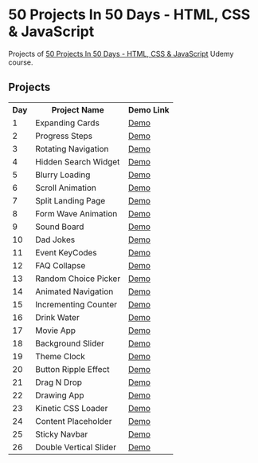 # 50 Projects In 50 Days - HTML, CSS & JavaScript
Projects of [50 Projects In 50 Days - HTML, CSS & JavaScript](https://www.udemy.com/course/50-projects-50-days) Udemy course.

## Projects
<table>
  <tr>
    <th>Day</th>
    <th>Project Name</th>
    <th>Demo Link</th>
  </tr>
  <tr>
    <td>1</td>
    <td>Expanding Cards</td>
    <td><a href="https://emrygun.github.io/50-webprojects-50-days/day1_expanding-cards">Demo</a></td>
  </tr>
  <tr>
    <td>2</td>
    <td>Progress Steps</td>
    <td><a href="https://emrygun.github.io/50-webprojects-50-days/day2_progress-steps">Demo</a></td>
  </tr>
  <tr>
    <td>3</td>
    <td>Rotating Navigation</td>
    <td><a href="https://emrygun.github.io/50-webprojects-50-days/day3_rotating-navigation">Demo</a></td>
  </tr>
  <tr>
    <td>4</td>
    <td>Hidden Search Widget</td>
    <td><a href="https://emrygun.github.io/50-webprojects-50-days/day4_hidden-search-widget">Demo</a></td>
  </tr>
  <tr>
    <td>5</td>
    <td>Blurry Loading</td>
    <td><a href="https://emrygun.github.io/50-webprojects-50-days/day5_blurry-loading">Demo</a></td>
  </tr>
  <tr>
    <td>6</td>
    <td>Scroll Animation</td>
    <td><a href="https://emrygun.github.io/50-webprojects-50-days/day6_scroll-animation">Demo</a></td>
  </tr>
  <tr>
    <td>7</td>
    <td>Split Landing Page</td>
    <td><a href="https://emrygun.github.io/50-webprojects-50-days/day7_split-landing-page">Demo</a></td>
  </tr>
  <tr>
    <td>8</td>
    <td>Form Wave Animation</td>
    <td><a href="https://emrygun.github.io/50-webprojects-50-days/day8_form-wave-animation">Demo</a></td>
  </tr>
  <tr>
    <td>9</td>
    <td>Sound Board</td>
    <td><a href="https://emrygun.github.io/50-webprojects-50-days/day9_sound-board">Demo</a></td>
  </tr>
  <tr>
    <td>10</td>
    <td>Dad Jokes</td>
    <td><a href="https://emrygun.github.io/50-webprojects-50-days/day10_dad-jokes">Demo</a></td>
  </tr>
  <tr>
    <td>11</td>
    <td>Event KeyCodes</td>
    <td><a href="https://emrygun.github.io/50-webprojects-50-days/day11_event-keycodes">Demo</a></td>
  </tr>
  <tr>
    <td>12</td>
    <td>FAQ Collapse</td>
    <td><a href="https://emrygun.github.io/50-webprojects-50-days/day12_faq-collapse">Demo</a></td>
  </tr>
  <tr>
    <td>13</td>
    <td>Random Choice Picker</td>
    <td><a href="https://emrygun.github.io/50-webprojects-50-days/day13_random-choice-picker">Demo</a></td>
  </tr>
  <tr>
    <td>14</td>
    <td>Animated Navigation</td>
    <td><a href="https://emrygun.github.io/50-webprojects-50-days/day14_animated-navigation">Demo</a></td>
  </tr>
  <tr>
    <td>15</td>
    <td>Incrementing Counter</td>
    <td><a href="https://emrygun.github.io/50-webprojects-50-days/day15_incrementing-counter">Demo</a></td>
  </tr>
  <tr>
    <td>16</td>
    <td>Drink Water</td>
    <td><a href="https://emrygun.github.io/50-webprojects-50-days/day16_drink-water">Demo</a></td>
  </tr>

  <tr>
    <td>17</td>
    <td>Movie App</td>
    <td><a href="https://emrygun.github.io/50-webprojects-50-days/day17_movie-app">Demo</a></td>
  </tr>

  <tr>
    <td>18</td>
    <td>Background Slider</td>
    <td><a href="https://emrygun.github.io/50-webprojects-50-days/day18_background-slider">Demo</a></td>
  </tr>

  <tr>
    <td>19</td>
    <td>Theme Clock</td>
    <td><a href="https://emrygun.github.io/50-webprojects-50-days/day19_theme-clock">Demo</a></td>
  </tr>

  <tr>
    <td>20</td>
    <td>Button Ripple Effect</td>
    <td><a href="https://emrygun.github.io/50-webprojects-50-days/day20_button-ripple-effect">Demo</a></td>
  </tr>

  <tr>
    <td>21</td>
    <td>Drag N Drop</td>
    <td><a href="https://emrygun.github.io/50-webprojects-50-days/day21_drag-n-drop">Demo</a></td>
  </tr>

  <tr>
    <td>22</td>
    <td>Drawing App</td>
    <td><a href="https://emrygun.github.io/50-webprojects-50-days/day22_drawing-app">Demo</a></td>
  </tr>

  <tr>
    <td>23</td>
    <td>Kinetic CSS Loader</td>
    <td><a href="https://emrygun.github.io/50-webprojects-50-days/day23_kinetic-css-loader">Demo</a></td>
  </tr>

  <tr>
    <td>24</td>
    <td>Content Placeholder</td>
    <td><a href="https://emrygun.github.io/50-webprojects-50-days/day24_content-placeholder">Demo</a></td>
  </tr>

  <tr>
    <td>25</td>
    <td>Sticky Navbar</td>
    <td><a href="https://emrygun.github.io/50-webprojects-50-days/day25_sticky-navbar">Demo</a></td>
  </tr>

  <tr>
    <td>26</td>
    <td>Double Vertical Slider</td>
    <td><a href="https://emrygun.github.io/50-webprojects-50-days/day26_double-vertical-slider">Demo</a></td>
  </tr>

</table>
